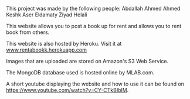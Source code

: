 This project was made by the following people:
Abdallah Ahmed
Ahmed Keshk
Aser Eldamaty
Ziyad Helali


This website allows you to post a book up for rent and allows you to rent book from others.

This website is also hosted by Heroku. Visit it at www.rentabookk.herokuapp.com

Images that are uploaded are stored on Amazon's S3 Web Service.

The MongoDB database used is hosted online by MLAB.com.

A short youtube displaying the website and how to use it can be found on https://www.youtube.com/watch?v=CY-CTkBIblM.

